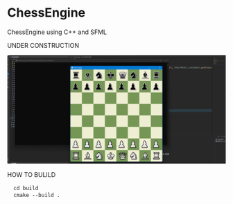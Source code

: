 # ChessEngine
ChessEngine using C++ and SFML

UNDER CONSTRUCTION

![Screenshot](chess.png)




HOW TO BULILD

      cd build
      cmake --build .
      
